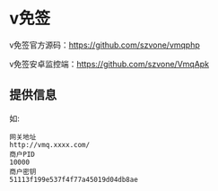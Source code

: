 # v免签

v免签官方源码：https://github.com/szvone/vmqphp

v免签安卓监控端：https://github.com/szvone/VmqApk

## 提供信息

如:

```
网关地址
http://vmq.xxxx.com/
商户PID
10000
商户密钥
51113f199e537f4f77a45019d04db8ae
```
